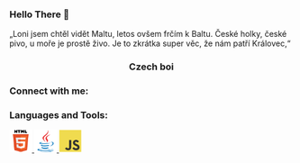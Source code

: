 
### Hello There 👋
„Loni jsem chtěl vidět Maltu, letos ovšem frčím k Baltu. České holky, české pivo, u moře je prostě živo. Je to zkrátka super věc, že nám patří Královec,“

<h3 align="center">Czech boi</h3>

<h3 align="left">Connect with me:</h3>
<p align="left">
</p>

<h3 align="left">Languages and Tools:</h3>
<p align="left"> <a href="https://www.w3.org/html/" target="_blank" rel="noreferrer"> <img src="https://raw.githubusercontent.com/devicons/devicon/master/icons/html5/html5-original-wordmark.svg" alt="html5" width="40" height="40"/> </a> <a href="https://www.java.com" target="_blank" rel="noreferrer"> <img src="https://raw.githubusercontent.com/devicons/devicon/master/icons/java/java-original.svg" alt="java" width="40" height="40"/> </a> <a href="https://developer.mozilla.org/en-US/docs/Web/JavaScript" target="_blank" rel="noreferrer"> <img src="https://raw.githubusercontent.com/devicons/devicon/master/icons/javascript/javascript-original.svg" alt="javascript" width="40" height="40"/> </a> </p>

<a href=" rhttps://www.classictrainers.cz/uws_images/letouny/nahledy/Spitfire.jpg"  width="40" height="40">
